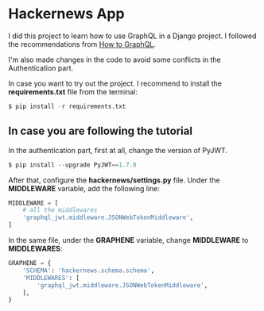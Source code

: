 # Hackernews App
I did this project to learn how to use GraphQL in a Django project.
I followed the recommendations from [How to GraphQL](https://www.howtographql.com/).

I'm also made changes in the code to avoid some conflicts in the Authentication part.

In case you want to try out the project.
I recommend to install the **requirements.txt** file from the terminal:

```python
$ pip install -r requirements.txt
```

## In case you are following the tutorial

In the authentication part, first at all, change the version of PyJWT.

```python
$ pip install --upgrade PyJWT==1.7.0
```

After that, configure the **hackernews/settings.py** file.
Under the **MIDDLEWARE** variable, add the following line:

```python
MIDDLEWARE = [
    # all the middlewares
    'graphql_jwt.middleware.JSONWebTokenMiddleware',
]
```

In the same file, under the **GRAPHENE** variable, change **MIDDLEWARE** to **MIDDLEWARES**:

```python
GRAPHENE = {
    'SCHEMA': 'hackernews.schema.schema',
    'MIDDLEWARES': [
        'graphql_jwt.middleware.JSONWebTokenMiddleware',
    ],
}
```
